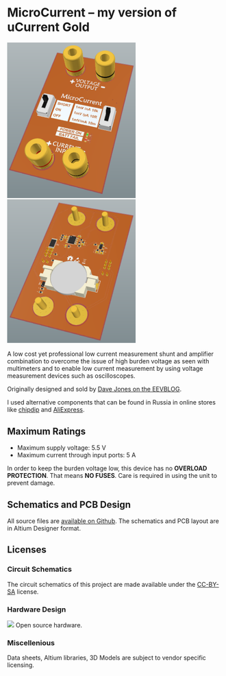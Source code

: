 # MicroCurrent – my version of uCurrent Gold

<img src="images/1.png" width="300" >
<img src="images/2.png" width="300" >

A low cost yet professional low current measurement shunt and amplifier
combination to overcome the issue of high burden voltage as seen with
multimeters and to enable low current measurement by using voltage measurement
devices such as oscilloscopes.

Originally designed and sold by
[Dave Jones on the EEVBLOG](https://www.eevblog.com/projects/ucurrent/). 

I used alternative components that can be found in Russia in online stores like [chipdip](https://www.chipdip.ru) and [AliExpress](https://aliexpress.com/).

## Maximum Ratings

- Maximum supply voltage: 5.5 V
- Maximum current through input ports: 5 A

In order to keep the burden voltage low, this device has no
**OVERLOAD PROTECTION**. That means **NO FUSES**. Care is required in
using the unit to prevent damage.

## Schematics and PCB Design

All source files are [available on Github](https://github.com/ARNik/microcurrent).
The schematics and PCB layout are in Altium Designer format.

## Licenses

### Circuit Schematics

The circuit schematics of this project are made available under the
[CC-BY-SA](https://creativecommons.org/licenses/by-sa/3.0/) license.

### Hardware Design

<img src="https://i2.wp.com/www.oshwa.org/wp-content/uploads/2014/03/oshw-logo-100-px.png?resize=95%2C100"> Open source hardware.

### Miscellenious

Data sheets, Altium libraries, 3D Models are subject to vendor specific
licensing.
